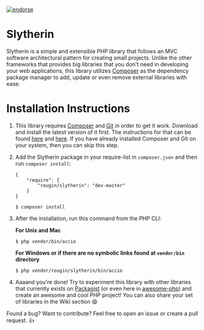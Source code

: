 [![endorse](https://api.coderwall.com/rougin/endorsecount.png)](https://coderwall.com/rougin)

Slytherin
=========

Slytherin is a simple and extensible PHP library that follows an MVC software architectural pattern for creating small projects. Unlike the other frameworks that provides big libraries that you don't need in developing your web applications, this library utilizes [Composer](https://getcomposer.org) as the dependency package manager to add, update or even remove external libraries with ease.

Installation Instructions
=========================

1. This library requires [Composer](https://getcomposer.org) and [Git](http://git-scm.com) in order to get it work. Download and install the latest version of it first. The instructions for that can be found [here](http://git-scm.com/downloads) and [here](https://getcomposer.org/download/). If you have already installed Composer and Git on your system, then you can skip this step.

2. Add the Slytherin package in your require-list in ```composer.json``` and then run ```composer install```:

	```
	{
		"require": {
			"rougin/slytherin": "dev-master"
		}
	}
	```

	```$ composer install```

3. After the installation, run this command from the PHP CLI:

	**For Unix and Mac**

	```$ php vendor/bin/accio```
	
	**For Windows or if there are no symbolic links found at ```vendor/bin``` directory**

	```$ php vendor/rougin/slytherin/bin/accio```

4. Aaaand you're done! Try to experiment this library with other libraries that currently exists on [Packagist](https://packagist.org/) (or even here in [awesome-php](https://github.com/ziadoz/awesome-php)) and create an awesome and cool PHP project! You can also share your set of libraries in the Wiki section :smile: 

Found a bug? Want to contribute? Feel free to open an issue or create a pull request. :+1:
